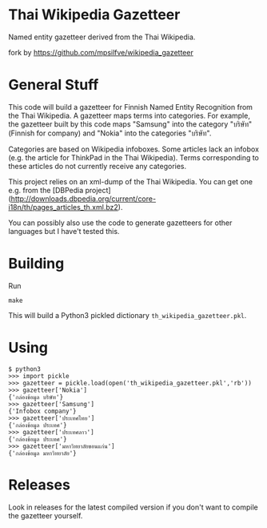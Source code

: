 # Thai Wikipedia Gazetteer

Named entity gazetteer derived from the Thai Wikipedia.

fork by https://github.com/mpsilfve/wikipedia_gazetteer

# General Stuff

This code will build a gazetteer for Finnish Named Entity Recognition from the Thai Wikipedia. A gazetteer maps terms into categories. For example, the gazetteer built by this code maps "Samsung" into the category "บริษัท" (Finnish for company) and "Nokia" into the categories "บริษัท". 

Categories are based on Wikipedia infoboxes. Some articles lack an infobox (e.g. the article for ThinkPad in the Thai Wikipedia). Terms corresponding to these articles do not currently receive any categories.

This project relies on an xml-dump of the Thai Wikipedia. You can get one e.g. from the [DBPedia project] (http://downloads.dbpedia.org/current/core-i18n/th/pages_articles_th.xml.bz2).

You can possibly also use the code to generate gazetteers for other languages but I have't tested this. 

# Building

Run

    make
    
This will build a Python3 pickled dictionary ```th_wikipedia_gazetteer.pkl```.

# Using
```
$ python3
>>> import pickle
>>> gazetteer = pickle.load(open('th_wikipedia_gazetteer.pkl','rb'))
>>> gazetteer['Nokia']
{'กล่องข้อมูล บริษัท'}
>>> gazetteer['Samsung']
{'Infobox company'}
>>> gazetteer['ประเทศไทย']
{'กล่องข้อมูล ประเทศ'}
>>> gazetteer['ประเทศลาว']
{'กล่องข้อมูล ประเทศ'}
>>> gazetteer['มหาวิทยาลัยขอนแก่น']
{'กล่องข้อมูล มหาวิทยาลัย'}
```

# Releases

Look in releases for the latest compiled version if you don't want to compile the gazetteer yourself.
